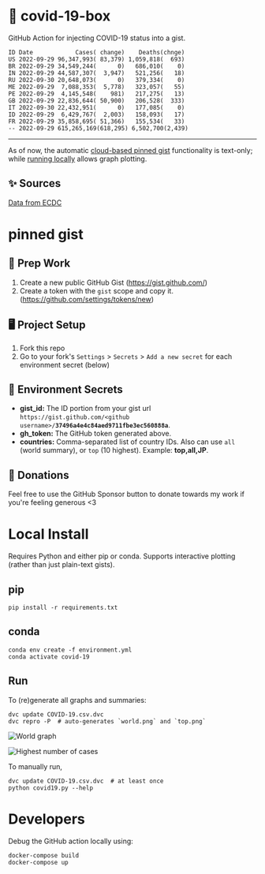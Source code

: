 # 🏥 covid-19-box

GitHub Action for injecting COVID-19 status into a gist.

```
ID Date            Cases( change)    Deaths(chnge)
US 2022-09-29 96,347,993( 83,379) 1,059,818(  693)
BR 2022-09-29 34,549,244(      0)   686,010(    0)
IN 2022-09-29 44,587,307(  3,947)   521,256(   18)
RU 2022-09-30 20,648,073(      0)   379,334(    0)
ME 2022-09-29  7,088,353(  5,778)   323,057(   55)
PE 2022-09-29  4,145,548(    981)   217,275(   13)
GB 2022-09-29 22,836,644( 50,900)   206,528(  333)
IT 2022-09-30 22,432,951(      0)   177,085(    0)
ID 2022-09-29  6,429,767(  2,003)   158,093(   17)
FR 2022-09-29 35,858,695( 51,366)   155,534(   33)
-- 2022-09-29 615,265,169(618,295) 6,502,700(2,439)
```

---

As of now, the automatic [cloud-based pinned gist](#pinned-gist) functionality is text-only;
while [running locally](#local-install) allows graph plotting.

## ✨ Sources

[Data from ECDC](https://www.ecdc.europa.eu/en/publications-data/download-todays-data-geographic-distribution-covid-19-cases-worldwide)

# pinned gist

## 🎒 Prep Work
1. Create a new public GitHub Gist (https://gist.github.com/)
1. Create a token with the `gist` scope and copy it. (https://github.com/settings/tokens/new)

## 🖥 Project Setup
1. Fork this repo
1. Go to your fork's `Settings` > `Secrets` > `Add a new secret` for each environment secret (below)

## 🤫 Environment Secrets
- **gist_id:** The ID portion from your gist url `https://gist.github.com/<github username>/`**`37496a4e4c84aed9711fbe3ec560888a`**.
- **gh_token:** The GitHub token generated above.
- **countries:** Comma-separated list of country IDs. Also can use `all` (world summary), or `top` (10 highest). Example: **top,all,JP**.

## 💸 Donations

Feel free to use the GitHub Sponsor button to donate towards my work if you're feeling generous <3

# Local Install

Requires Python and either pip or conda. Supports interactive plotting (rather than just plain-text gists).

## pip

```
pip install -r requirements.txt
```

## conda

```
conda env create -f environment.yml
conda activate covid-19
```

## Run

To (re)generate all graphs and summaries:

```
dvc update COVID-19.csv.dvc
dvc repro -P  # auto-generates `world.png` and `top.png`
```

![World graph](world.png)

![Highest number of cases](top.png)

To manually run,

```
dvc update COVID-19.csv.dvc  # at least once
python covid19.py --help
```

# Developers

Debug the GitHub action locally using:

```
docker-compose build
docker-compose up
```

